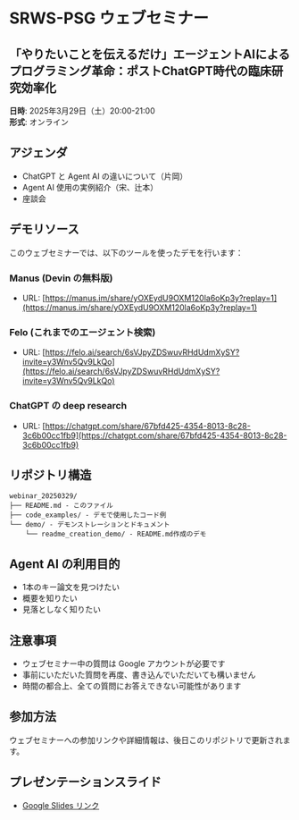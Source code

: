 # SRWS-PSG ウェブセミナー

## 「やりたいことを伝えるだけ」エージェントAIによるプログラミング革命：ポストChatGPT時代の臨床研究効率化

**日時**: 2025年3月29日（土）20:00-21:00  
**形式**: オンライン

## アジェンダ

* ChatGPT と Agent AI の違いについて（片岡）
* Agent AI 使用の実例紹介（宋、辻本）
* 座談会

## デモリソース

このウェブセミナーでは、以下のツールを使ったデモを行います：

### Manus (Devin の無料版)
* URL: [https://manus.im/share/yOXEydU9OXM120la6oKp3y?replay=1](https://manus.im/share/yOXEydU9OXM120la6oKp3y?replay=1)

### Felo (これまでのエージェント検索)
* URL: [https://felo.ai/search/6sVJpyZDSwuvRHdUdmXySY?invite=y3Wnv5Qv9LkQo](https://felo.ai/search/6sVJpyZDSwuvRHdUdmXySY?invite=y3Wnv5Qv9LkQo)

### ChatGPT の deep research
* URL: [https://chatgpt.com/share/67bfd425-4354-8013-8c28-3c6b00cc1fb9](https://chatgpt.com/share/67bfd425-4354-8013-8c28-3c6b00cc1fb9)

## リポジトリ構造

```
webinar_20250329/
├── README.md - このファイル
├── code_examples/ - デモで使用したコード例
└── demo/ - デモンストレーションとドキュメント
    └── readme_creation_demo/ - README.md作成のデモ
```

## Agent AI の利用目的

* 1本のキー論文を見つけたい
* 概要を知りたい
* 見落としなく知りたい

## 注意事項

* ウェブセミナー中の質問は Google アカウントが必要です
* 事前にいただいた質問を再度、書き込んでいただいても構いません
* 時間の都合上、全ての質問にお答えできない可能性があります

## 参加方法

ウェブセミナーへの参加リンクや詳細情報は、後日このリポジトリで更新されます。

## プレゼンテーションスライド

* [Google Slides リンク](https://docs.google.com/presentation/d/1boprJCOCxmYzh22kV25itImf8MUs-CNN/edit?usp=sharing&ouid=107122855205791560725&rtpof=true&sd=true)
